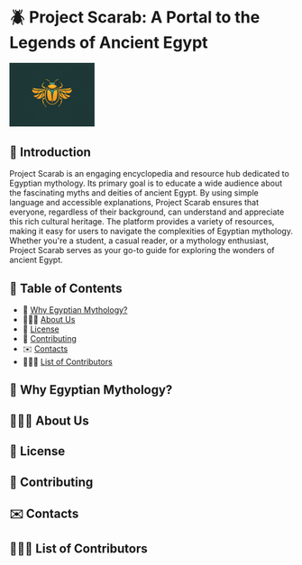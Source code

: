 # 🪲 Project Scarab: A Portal to the Legends of Ancient Egypt

<img src="media/project-scarab.png" alt="Project Scarab Logo" height="30%" width="30%">

## 🚀 Introduction

Project Scarab is an engaging encyclopedia and resource hub dedicated to Egyptian mythology. Its primary goal is to educate a wide audience about the fascinating myths and deities of ancient Egypt. By using simple language and accessible explanations, Project Scarab ensures that everyone, regardless of their background, can understand and appreciate this rich cultural heritage. The platform provides a variety of resources, making it easy for users to navigate the complexities of Egyptian mythology. Whether you're a student, a casual reader, or a mythology enthusiast, Project Scarab serves as your go-to guide for exploring the wonders of ancient Egypt.

## 📖 Table of Contents

- 🐪 <a href="https://github.com/landyzhuo/projectscarab/blob/main/README.md#-why-egyptian-mythology">Why Egyptian Mythology?</a>
- 🧑🏻‍🎓 <a href="https://github.com/landyzhuo/projectscarab/blob/main/README.md#-about-us">About Us</a>
- 📝 <a href="https://github.com/landyzhuo/projectscarab/blob/main/README.md#-license">License</a>
- 🤝 <a href="https://github.com/landyzhuo/projectscarab/blob/main/README.md#-contributing">Contributing</a>
- ✉️ <a href="https://github.com/landyzhuo/projectscarab/blob/main/README.md#-contacts">Contacts</a>
- 🙋🏻‍♂️ <a href="https://github.com/landyzhuo/projectscarab/blob/main/README.md#list-of-contributors">List of Contributors</a>

## 🐪 Why Egyptian Mythology?

## 🧑🏻‍🎓 About Us

## 📝 License

## 🤝 Contributing

## ✉️ Contacts

## 🙋🏻‍♂️ List of Contributors
